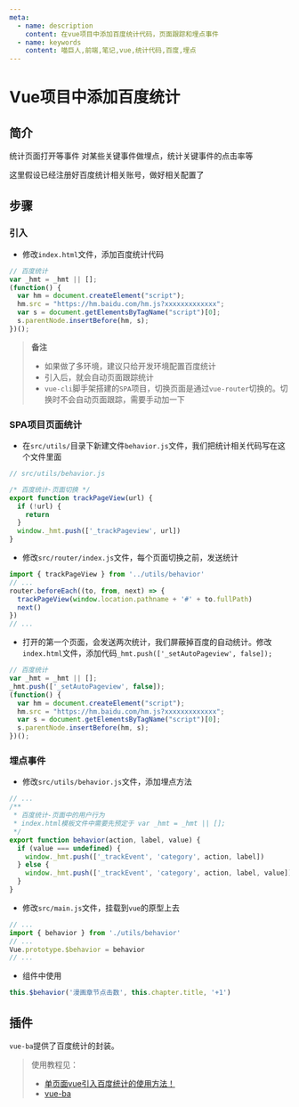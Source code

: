 ```yaml
---
meta:
  - name: description
    content: 在vue项目中添加百度统计代码，页面跟踪和埋点事件
  - name: keywords
    content: 喵巨人,前端,笔记,vue,统计代码,百度,埋点
---
```


# Vue项目中添加百度统计

## 简介
统计页面打开等事件
对某些关键事件做埋点，统计关键事件的点击率等

这里假设已经注册好百度统计相关账号，做好相关配置了

## 步骤
### 引入

- 修改`index.html`文件，添加百度统计代码

```javascript
// 百度统计
var _hmt = _hmt || [];
(function() {
  var hm = document.createElement("script");
  hm.src = "https://hm.baidu.com/hm.js?xxxxxxxxxxxxx";
  var s = document.getElementsByTagName("script")[0]; 
  s.parentNode.insertBefore(hm, s);
})();
```

> **备注**
>- 如果做了多环境，建议只给开发环境配置百度统计
>- 引入后，就会自动页面跟踪统计
>- `vue-cli`脚手架搭建的`SPA`项目，切换页面是通过`vue-router`切换的。切换时不会自动页面跟踪，需要手动加一下

### SPA项目页面统计

- 在`src/utils/`目录下新建文件`behavior.js`文件，我们把统计相关代码写在这个文件里面

```javascript
// src/utils/behavior.js

/* 百度统计-页面切换 */
export function trackPageView(url) {
  if (!url) {
    return
  }
  window._hmt.push(['_trackPageview', url])
}
```

- 修改`src/router/index.js`文件，每个页面切换之前，发送统计

```javascript
import { trackPageView } from '../utils/behavior'
// ...
router.beforeEach((to, from, next) => {
  trackPageView(window.location.pathname + '#' + to.fullPath)
  next()
})
// ...
```

- 打开的第一个页面，会发送两次统计，我们屏蔽掉百度的自动统计。修改`index.html`文件，添加代码`_hmt.push(['_setAutoPageview', false]);`

```javascript
// 百度统计
var _hmt = _hmt || [];
_hmt.push(['_setAutoPageview', false]);
(function() {
  var hm = document.createElement("script");
  hm.src = "https://hm.baidu.com/hm.js?xxxxxxxxxxxxx";
  var s = document.getElementsByTagName("script")[0]; 
  s.parentNode.insertBefore(hm, s);
})();
```

### 埋点事件

- 修改`src/utils/behavior.js`文件，添加埋点方法

```javascript
// ...
/**
 * 百度统计-页面中的用户行为
 * index.html模板文件中需要先预定于 var _hmt = _hmt || [];
 */
export function behavior(action, label, value) {
  if (value === undefined) {
    window._hmt.push(['_trackEvent', 'category', action, label])
  } else {
    window._hmt.push(['_trackEvent', 'category', action, label, value])
  }
}
```

- 修改`src/main.js`文件，挂载到`vue`的原型上去

```javascript
// ...
import { behavior } from './utils/behavior'
// ...
Vue.prototype.$behavior = behavior
// ...
```

- 组件中使用

```javascript
this.$behavior('漫画章节点击数', this.chapter.title, '+1')
```

## 插件

`vue-ba`提供了百度统计的封装。
> 使用教程见：
>- [单页面vue引入百度统计的使用方法！](https://www.cnblogs.com/zengfp/p/9778119.html)
>- [vue-ba](https://github.com/minlingchao1/vue-ba)